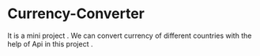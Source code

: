 # Currency-Converter
 It is a mini project . We can convert currency of different countries with the help of Api in this project .
